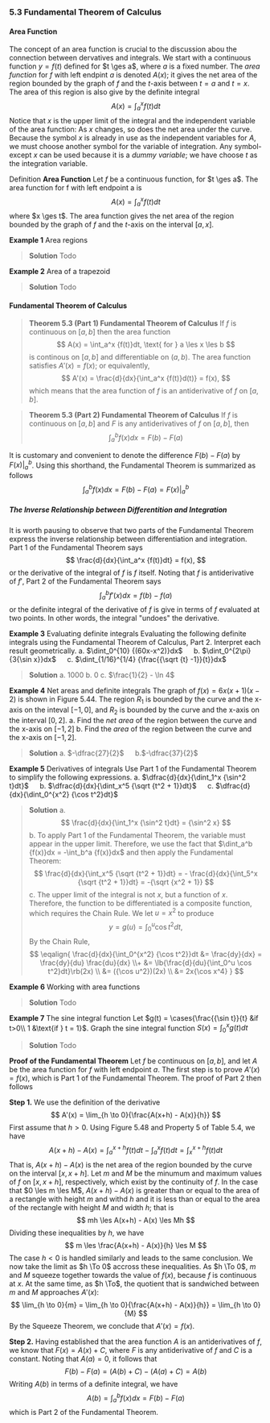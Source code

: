 ### 5.3 Fundamental Theorem of Calculus

#### Area Function
The concept of an area function is crucial to the discussion abou the connection between dervatives and integrals. We start with a continuous function $y=f(t)$ defined for $t \ges a$, where $a$ is a fixed number. The *area function* for $f$ with left endpint $a$ is denoted $A(x)$; it gives the net area of the region bounded by the graph of $f$ and the $t$-axis between $t=a$ and $t=x$. The area of this region is also give by the definite integral
$$
A(x) = \int_a^x {f(t)}dt
$$
Notice that $x$ is the upper limit of the integral and the independent variable of the area function: As $x$ changes, so does the net area under the curve. Because the symbol $x$ is already in use as the independent variables for $A$, we must choose another symbol for the variable of integration. Any symbol-except $x$ can be used because it is a *dummy variable*; we have choose $t$ as the integration variable.

Definition **Area Function**
Let $f$ be a continuous function, for $t \ges a$. The area function for f with left endpoint a is
$$
A(x) = \int_a^x {f(t)}dt
$$
where $x \ges t$. The area function gives the net area of the region bounded by the graph of $f$ and the $t$-axis on the interval $[a, x]$.

**Example 1** Area regions
>**Solution**
Todo

**Example 2** Area of a trapezoid
>**Solution**
Todo

#### Fundamental Theorem of Calculus

>**Theorem 5.3 (Part 1) Fundamental Theorem of Calculus**
If $f$ is continuous on $[a,b]$ then the area function
$$
A(x) = \int_a^x {f(t)}dt, \text{ for } a \les x \les b
$$
is continous on $[a, b]$ and differentiable on $(a,b)$. The area function satisfies $A'(x) = f(x)$; or equivalently,
$$
A'(x) = \frac{d}{dx}{\int_a^x {f(t)}d(t)} = f(x),
$$
which means that the area function of $f$ is an antiderivative of $f$ on $[a, b]$.

>**Theorem 5.3 (Part 2) Fundamental Theorem of Calculus**
If $f$ is continuous on $[a,b]$ and $F$ is any antiderivatives of $f$ on $[a, b]$, then
$$
\int_a^b {f(x)}dx = F(b) - F(a)
$$

It is customary and convenient to denote the difference $F(b) - F(a)$ by $F(x)|_a^b$. Using this shorthand, the Fundamental Theorem is summarized as follows
$$
\int_a^b {f(x)}dx = F(b) - F(a) = F(x)|_a^b
$$

##### The Inverse Relationship between Differentition and Integration
It is worth pausing to observe that two parts of the Fundamental Theorem express the inverse relationship between differentiation and integration. Part 1 of the Fundamental Theorem says
$$
\frac{d}{dx}{\int_a^x {f(t)}dt} = f(x),
$$
or the derivative of the integral of $f$ is $f$ itself.
Noting that $f$ is antiderivative of $f'$, Part 2 of the Fundamental Theorem says
$$
\int_a^b {f'(x)}dx = f(b) - f(a)
$$
or the definite integral of the derivative of $f$ is give in terms of $f$ evaluated at two points. In other words, the integral "undoes" the derivative.


**Example 3** Evaluating definite integrals
Evaluating the following definite integrals using the Fundamental Theorem of Calculus, Part 2. Interpret each result geometrically.
a. $\dint_0^{10} {(60x-x^2)}dx$ &emsp; b. $\dint_0^{2\pi} {3{\sin x}}dx$ &emsp; c. $\dint_{1/16}^{1/4} {\frac{{\sqrt {t} -1}}{t}}dx$
>**Solution**
a. $1000$ b. $0$ c. $\frac{1}{2} - \ln 4$

**Example 4** Net areas and definite integrals
The graph of $f(x) = 6x(x+1)(x-2)$ is shown in Figure 5.44. The region $R_1$ is bounded by the curve and the x-axis on the inteval $[-1, 0]$, and $R_2$ is bounded by the curve and the x-axis on the interval $[0, 2]$.
a. Find the *net area* of the region between the curve and the x-axis on $[-1, 2]$
b. Find the *area* of the region between the curve and the x-axis on $[-1, 2]$.
>**Solution**
a. $-\dfrac{27}{2}$ &emsp; b.$-\dfrac{37}{2}$

**Example 5** Derivatives of integrals
Use Part 1 of the Fundamental Theorem to simplify the following expressions.
a. $\dfrac{d}{dx}{\dint_1^x {\sin^2 t}dt}$ &emsp; b. $\dfrac{d}{dx}{\dint_x^5 {\sqrt {t^2 + 1}}dt}$ &emsp; c. $\dfrac{d}{dx}{\dint_0^{x^2} {\cos t^2}dt}$
>**Solution**
a.
$$
\frac{d}{dx}{\int_1^x {\sin^2 t}dt} = {\sin^2 x}
$$
b. To apply Part 1 of the Fundamental Theorem, the variable must appear in the upper limit. Therefore, we use the fact that $\dint_a^b {f(x)}dx = -\int_b^a {f(x)}dx$ and then apply the Fundamental Theorem:
$$
\frac{d}{dx}{\int_x^5 {\sqrt {t^2 + 1}}dt} = - \frac{d}{dx}{\int_5^x {\sqrt {t^2 + 1}}dt} = -{\sqrt {x^2 + 1}}
$$
c. The upper limit of the integral is not $x$, but a function of $x$. Therefore, the function to be differentiated is a composite function, which requires the Chain Rule. We let $u = x^2$ to produce
$$
y = g(u) = \int_0^u {{\cos t^2}}dt,
$$
By the Chain Rule,
$$
\eqalign{
\frac{d}{dx}{\int_0^{x^2} {\cos t^2}}dt &= \frac{dy}{dx} = \frac{dy}{du} \frac{du}{dx} \\+
&= \lb{\frac{d}{du}{\int_0^u \cos t^2}dt}\rb(2x) \\
&= ({\cos u^2})(2x) \\
&= 2x{\cos x^4}
}
$$

**Example 6** Working with area functions
>**Solution**
Todo

**Example 7** The sine integral function
Let $g(t) = \cases{\frac{{\sin t}}{t} &if t>0\\ 1 &\text{if } t = 1}$. Graph the sine integral function $S(x) = \int_0^x {g(t)}dt$
>**Solution**
Todo

**Proof of the Fundamental Theorem**
Let $f$ be continuous on $[a,b]$, and let $A$ be the area function for $f$ with left endpoint $a$. The first step is to prove $A'(x) = f(x)$, which is Part 1 of the Fundamental Theorem. The proof of Part 2 then follows

**Step 1.** We use the definition of the derivative
$$
A'(x) = \lim_{h \to 0}{\frac{A(x+h) - A(x)}{h}}
$$
First assume that $h>0$. Using Figure 5.48 and Property 5 of Table 5.4, we have
$$
A(x+h) - A(x) = \int_a^{x+h} {f(t)}dt - \int_a^{x} {f(t)}dt = \int_x^{x+h} {f(t)}dt
$$
That is, $A(x+h) - A(x)$ is the net area of the region bounded by the curve on the interval $[x, x+h]$.
Let $m$ and $M$ be the minumum and maximum values of $f$ on $[x, x+h]$, respectively, which exist by the continuity of $f$. In the case that $0 \les m \les M$, $A(x+h) - A(x)$ is greater than or equal to the area of a rectangle with height $m$ and withd $h$ and it is less than or equal to the area of the rectangle with height $M$ and width $h$; that is
$$
mh \les A(x+h) - A(x) \les Mh
$$
Dividing these inequalities by $h$, we have
$$
m \les \frac{A(x+h) - A(x)}{h} \les M
$$
The case $h<0$ is handled similarly and leads to the same conclusion.
We now take the limit as $h \To 0$ accross these inequalities. As $h \To 0$, $m$ and $M$ squeeze together towards the value of $f(x)$, because $f$ is continuous at $x$. At the same time, as $h \To$, the quotient that is sandwiched between $m$ and $M$ approaches $A'(x)$:
$$
\lim_{h \to 0}{m} = \lim_{h \to 0}{\frac{A(x+h) - A(x)}{h}} = \lim_{h \to 0}{M}
$$
By the Squeeze Theorem, we conclude that $A'(x) = f(x)$.

**Step 2.** Having established that the area function $A$ is an antiderivatives of $f$, we know that $F(x) = A(x) + C$, where $F$ is any antiderivative of $f$ and $C$ is a constant. Noting that $A(a) = 0$, it follows that
$$
F(b)- F(a) = (A(b) + C) - (A(a) + C) = A(b)
$$
Writing $A(b)$ in terms of a definite integral, we have
$$
A(b) = \int_a^b f(x)dx = F(b) - F(a)
$$
which is Part 2 of the Fundamental Theorem.
